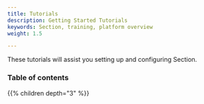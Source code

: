 ```yaml
---
title: Tutorials
description: Getting Started Tutorials
keywords: Section, training, platform overview
weight: 1.5

---
```


These tutorials will assist you setting up and configuring Section.

### Table of contents

{{% children depth="3" %}}